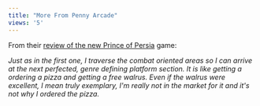 ```yaml
---
title: "More From Penny Arcade"
views: '5'
---
```

<p>From their <a href="http://www.penny-arcade.com/news.php3?date=2004-12-03#2328">review of the new Prince of Persia</a> game:</p>
<p><i>Just as in the first one, I traverse the combat oriented areas so I can arrive at the next perfected, genre defining platform section. It is like getting a ordering a pizza and getting a free walrus. Even if the walrus were excellent, I mean truly exemplary, I'm really not in the market for it and it's not why I ordered the pizza.</i></p>
